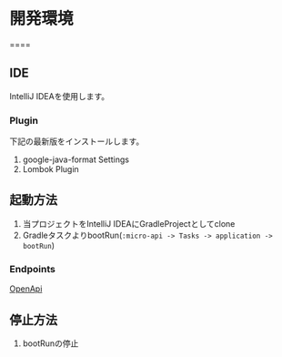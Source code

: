 # 開発環境
====

## IDE  

IntelliJ IDEAを使用します。

### Plugin  

下記の最新版をインストールします。  
1. google-java-format Settings  
2. Lombok Plugin  

## 起動方法

1. 当プロジェクトをIntelliJ IDEAにGradleProjectとしてclone
1. GradleタスクよりbootRun(`:micro-api -> Tasks -> application -> bootRun`)

### Endpoints

[OpenApi][]

## 停止方法

1. bootRunの停止

[OpenApi]: http://localhost:9001/CatCafeApi/swagger-ui.html     "OpenApi"